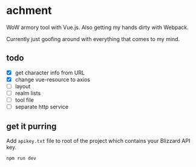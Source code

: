 # achment
WoW armory tool with Vue.js. Also getting my hands dirty with Webpack.

Currently just goofing around with everything that comes to my mind.

## todo
- [x] get character info from URL
- [x] change vue-resource to axios
- [ ] layout
- [ ] realm lists
- [ ] tool file
- [ ] separate http service

## get it purring
Add `apikey.txt` file to root of the project which contains your Blizzard API key.

```
npm run dev
```
